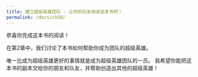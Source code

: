 ```yaml
---
title: 建立超级英雄团队 - 让你的队友阅读这本书吧！
permalink: /docs/ch58/
---
```


恭喜你完成这本书的阅读！

在第2章中，我们讨论了本书如何帮助你成为团队的超级英雄。

唯一比成为超级英雄更好的事情就是成为超级英雄团队的一员。 我希望你能把这本书的副本交给你的朋友和队友，并帮助创造出其他的超级英雄！